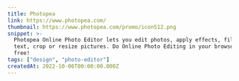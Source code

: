 ```yaml
---
title: Photopea
link: https://www.photopea.com/
thumbnail: https://www.photopea.com/promo/icon512.png
snippet: >-
  Photopea Online Photo Editor lets you edit photos, apply effects, filters, add
  text, crop or resize pictures. Do Online Photo Editing in your browser for
  free!
tags: ["design", "photo-editor"]
createdAt: 2022-10-06T00:00:00.000Z
---
```

